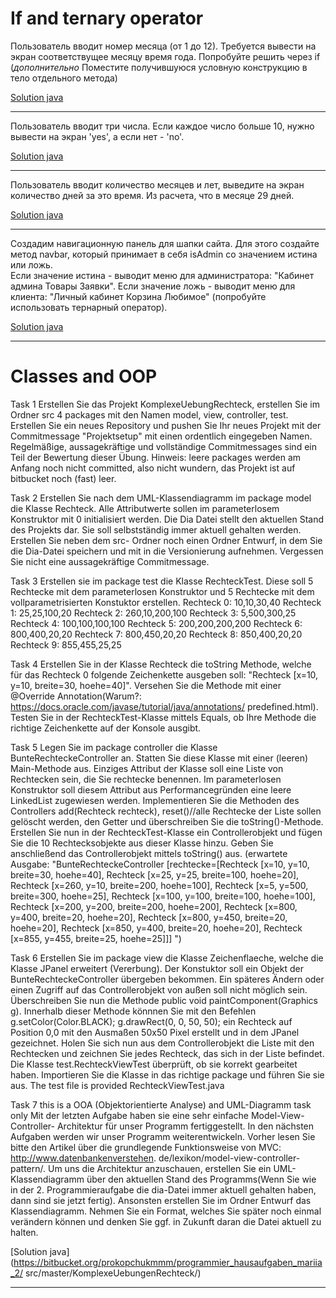 
# If and ternary operator

Пользователь вводит номер месяца (от 1 до 12).
Требуется вывести на экран соответствущее месяцу время года.
Попробуйте решить через if
(*дополнительно* Поместите получившуюся условную конструкцию в тело отдельного метода)

[Solution java](solutions/SeasonOfYearByMonth/src/Main.java)

---

Пользователь вводит три числа. Если каждое число больше 10, нужно вывести на экран 'yes', а если нет - 'no'.

[Solution java](solutions/MoreThan10/src/Main.java)

---

Пользователь вводит количество месяцев и лет, выведите на экран количество дней за это время. Из расчета, что в месяце 29 дней.

[Solution java](solutions/MonthsAndYearsToDays/src/Main.java)

---

Создадим навигационную панель для шапки сайта. Для этого создайте метод navbar, который принимает в себя isAdmin со значением истина или ложь.  
Если значение истина - выводит меню для администратора: "Кабинет админа Товары Заявки".
Если значение ложь - выводит меню для клиента: "Личный кабинет Корзина Любимое"
(попробуйте использовать тернарный оператор).

[Solution java](solutions/MonthsAndYearsToDays/src/Main.java)

---

# Classes and OOP

Task 1
Erstellen Sie das Projekt KomplexeUebungRechteck, erstellen Sie im Ordner src
4 packages mit den Namen model, view, controller, test. Erstellen Sie ein neues
Repository und pushen Sie Ihr neues Projekt mit der Commitmessage
"Projektsetup" mit einen ordentlich eingegeben Namen. Regelmäßige,
aussagekräftige und vollständige Commitmessages sind ein Teil der Bewertung
dieser Übung.
Hinweis: leere packages werden am Anfang noch nicht committed, also nicht
wundern, das Projekt ist auf bitbucket noch (fast) leer.

Task 2
Erstellen Sie nach dem UML-Klassendiagramm im package model die Klasse
Rechteck.
Alle Attributwerte sollen im parameterlosem Konstruktor mit 0 initialisiert
werden. Die Dia Datei stellt den aktuellen Stand des Projekts dar. Sie soll
selbstständig immer aktuell gehalten werden. Erstellen Sie neben dem src-
Ordner noch einen Ordner Entwurf, in dem Sie die Dia-Datei speichern und mit
in die Versionierung aufnehmen.
Vergessen Sie nicht eine aussagekräftige Commitmessage.

Task 3
Erstellen sie im package test die Klasse RechteckTest. Diese soll 5 Rechtecke
mit dem parameterlosen Konstruktor und 5 Rechtecke mit dem
vollparametrisierten Konstuktor erstellen.
Rechteck 0: 10,10,30,40
Rechteck 1: 25,25,100,20
Rechteck 2: 260,10,200,100
Rechteck 3: 5,500,300,25
Rechteck 4: 100,100,100,100
Rechteck 5: 200,200,200,200
Rechteck 6: 800,400,20,20
Rechteck 7: 800,450,20,20
Rechteck 8: 850,400,20,20
Rechteck 9: 855,455,25,25


Task 4
Erstellen Sie in der Klasse Rechteck die toString Methode, welche für das
Rechteck 0 folgende Zeichenkette ausgeben soll: "Rechteck [x=10, y=10,
breite=30, hoehe=40]". Versehen Sie die Methode mit einer @Override
Annotation(Warum?: https://docs.oracle.com/javase/tutorial/java/annotations/
predefined.html). Testen Sie in der RechteckTest-Klasse mittels Equals, ob Ihre
Methode die richtige Zeichenkette auf der Konsole ausgibt.

Task 5
Legen Sie im package controller die Klasse BunteRechteckeController an.
Statten Sie diese Klasse mit einer (leeren) Main-Methode aus. Einziges Attribut
der Klasse soll eine Liste von Rechtecken sein, die Sie rechtecke benennen. Im
parameterlosen Konstruktor soll diesem Attribut aus Performancegründen eine
leere LinkedList zugewiesen werden. Implementieren Sie die Methoden des
Controllers add(Rechteck rechteck), reset()//alle Rechtecke der Liste sollen
gelöscht werden, den Getter und überschreiben Sie die toString()-Methode.
Erstellen Sie nun in der RechteckTest-Klasse ein Controllerobjekt und fügen Sie
die 10 Rechtecksobjekte aus dieser Klasse hinzu. Geben Sie anschließend das
Controllerobjekt mittels toString() aus.
(erwartete Ausgabe: "BunteRechteckeController [rechtecke=[Rechteck [x=10,
y=10, breite=30, hoehe=40], Rechteck [x=25, y=25, breite=100, hoehe=20],
Rechteck [x=260, y=10, breite=200, hoehe=100], Rechteck [x=5, y=500,
breite=300, hoehe=25], Rechteck [x=100, y=100, breite=100, hoehe=100],
Rechteck [x=200, y=200, breite=200, hoehe=200], Rechteck [x=800, y=400,
breite=20, hoehe=20], Rechteck [x=800, y=450, breite=20, hoehe=20],
Rechteck [x=850, y=400, breite=20, hoehe=20], Rechteck [x=855, y=455,
breite=25, hoehe=25]]]
")

Task 6
Erstellen Sie im package view die Klasse Zeichenflaeche, welche die Klasse
JPanel erweitert (Vererbung). Der Konstuktor soll ein Objekt der
BunteRechteckeController übergeben bekommen. Ein späteres Ändern oder
einen Zugriff auf das Controllerobjekt von außen soll nicht möglich sein.
Überschreiben Sie nun die Methode public void paintComponent(Graphics g).
Innerhalb dieser Methode könnnen Sie mit den Befehlen
g.setColor(Color.BLACK);
g.drawRect(0, 0, 50, 50);
ein Rechteck auf Position 0,0 mit den Ausmaßen 50x50 Pixel erstellt und in dem
JPanel gezeichnet. Holen Sie sich nun aus dem Controllerobjekt die Liste mit
den Rechtecken und zeichnen Sie jedes Rechteck, das sich in der Liste
befindet.
Die Klasse test.RechteckViewTest überprüft, ob sie korrekt gearbeitet haben.
Importieren Sie die Klasse in das richtige package und führen Sie sie aus.
The test file is provided RechteckViewTest.java

Task 7 this is a OOA (Objektorientierte Analyse) and
UML-Diagramm task only
Mit der letzten Aufgabe haben sie eine sehr einfache Model-View-Controller-
Architektur für unser Programm fertiggestellt. In den nächsten Aufgaben
werden wir unser Programm weiterentwickeln. Vorher lesen Sie bitte den Artikel
über die grundlegende Funktionsweise von MVC: http://www.datenbankenverstehen.
de/lexikon/model-view-controller-pattern/. Um uns die Architektur
anzuschauen, erstellen Sie ein UML-Klassendiagramm über den aktuellen Stand
des Programms(Wenn Sie wie in der 2. Programmieraufgabe die dia-Datei
immer aktuell gehalten haben, dann sind sie jetzt fertig). Ansonsten erstellen
Sie im Ordner Entwurf das Klassendiagramm. Nehmen Sie ein Format, welches
Sie später noch einmal verändern können und denken Sie ggf. in Zukunft daran
die Datei aktuell zu halten.

[Solution java](https://bitbucket.org/prokopchukmmm/programmier_hausaufgaben_mariia_2/
src/master/KomplexeUebungenRechteck/)

---
